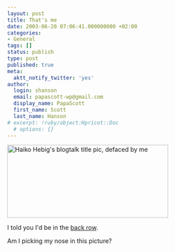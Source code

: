 ```yaml
---
layout: post
title: That's me
date: 2003-06-20 07:06:41.000000000 +02:00
categories:
- General
tags: []
status: publish
type: post
published: true
meta:
  aktt_notify_twitter: 'yes'
author:
  login: shanson
  email: papascott-wp@gmail.com
  display_name: PapaScott
  first_name: Scott
  last_name: Hanson
# excerpt: !ruby/object:Hpricot::Doc
  # options: {}
---
```

<p><a title="Blogtalk Photos :: hebig.org/blogtalk" href="http://www.hebig.org/blogtalk/"><img alt="Haiko Hebig's blogtalk title pic, defaced by me" src="http://www.papascott.de/wordpress/wp-content/uploads/2003/06/blogtalk_hacked.jpg" width="372" height="169" border="0" /></a></p>
<p>I told you I'd be in the <a href="http://www.papascott.de/2003/05/22/2280.php">back row</a>.</p>
<p>Am I picking my nose in this picture?</p>
